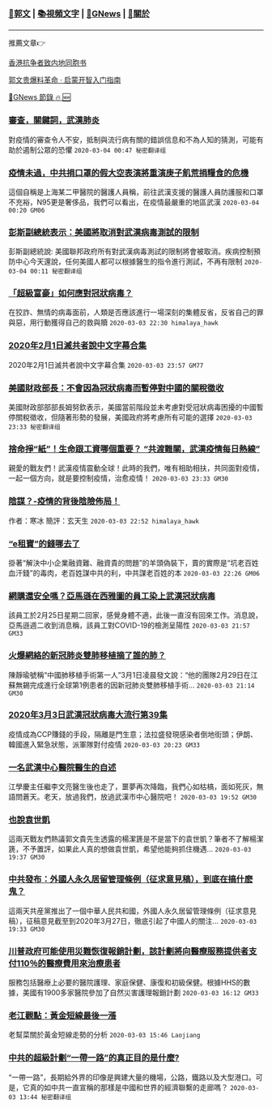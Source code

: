 ###  [:eagle:郭文](https://github.com/ourhimalayas/txt) | [:books:視頻文字](https://github.com/ourhimalayas/txt/blob/master/content/README.md) | [:newspaper:GNews](https://github.com/ourhimalayas/txt/blob/master/content/gnews/README.md) | [:pray:關於](https://github.com/ourhimalayas/home/tree/master/about)
---

推薦文章:point_right:

[香港抗争者致内地同胞书](https://github.com/ourhimalayas/news/blob/master/2019/08/a_letter_from_the_hong_kong_people.md)

[郭文贵爆料革命 · 启蒙开智入门指南](https://github.com/ourhimalayas/txt/issues/1)

[:newspaper:GNews 節錄 :fire: :new:](https://github.com/ourhimalayas/txt/blob/master/content/gnews/README.md) 



### [審查，關鍵詞，武漢肺炎](/content/gnews/1/README.md)

對疫情的審查令人不安，抵制與流行病有關的錯誤信息和不為人知的猜測，可能有助於遏制公眾的恐懼  `2020-03-04 00:47 秘密翻译组`

### [疫情未過，中共捐口罩的假大空表演將重演庚子飢荒捐糧食的危機](/content/gnews/2/README.md)

這個自稱是上海某二甲醫院的醫護人員稱，前往武漢支援的醫護人員防護服和口罩不充裕，N95更是奢侈品，我們可以看出，在疫情最嚴重的地區武漢  `2020-03-04 00:20 GM06`

### [彭斯副總統表示：美國將取消對武漢病毒測試的限制](/content/gnews/3/README.md)

彭斯副總統說: 美國聯邦政府所有對武漢病毒測試的限制將會被取消。疾病控制預防中心今天還說，任何美國人都可以根據醫生的指令進行測試，不再有限制  `2020-03-04 00:11 秘密翻译组`

### [「超級富豪」如何應對冠狀病毒？](/content/gnews/4/README.md)

在狡詐、無情的病毒面前，人類是否應該進行一場深刻的集體反省，反省自己的罪與惡，用行動獲得自己的救與贖  `2020-03-03 22:30 himalaya_hawk`

### [2020年2月1日滅共者說中文字幕合集](/content/gnews/5/README.md)

2020年2月1日滅共者說中文字幕合集  `2020-03-03 23:57 GM77`

### [美國財政部長：不會因為冠狀病毒而暫停對中國的關稅徵收](/content/gnews/6/README.md)

美國財政部部部長姆努欽表示，美國當前階段並未考慮對受冠狀病毒困擾的中國暫停關稅徵收，但隨著形勢的發展，美國政府將考慮所有可能的選擇  `2020-03-03 23:33 秘密翻译组`

### [捨命掙“紙”！生命跟工資哪個重要？ “共渡難關，武漢疫情每日熱線”](/content/gnews/7/README.md)

親愛的戰友們！武漢疫情震動全球！此時的我們，唯有相助相扶，共同面對疫情，一起一個方向，就是要控制疫情，治愈疫情！  `2020-03-03 23:33 GM30`

### [陰謀？-疫情的背後陰險佈局！](/content/gnews/8/README.md)

作者：寒冰
簡評：玄天生
 `2020-03-03 22:52 himalaya_hawk`

### [“e租寶”的錢哪去了](/content/gnews/9/README.md)

掛著“解決中小企業融資難、融資貴的問題”的羊頭偽裝下，賣的實際是“坑老百姓血汗錢”的毒肉，老百姓謀中共的利，中共謀老百姓的本  `2020-03-03 22:26 GM06`

### [網購還安全嗎？亞馬遜在西雅圖的員工染上武漢冠狀病毒](/content/gnews/10/README.md)

該員工於2月25日星期二回家，感覺身體不適，此後一直沒有回來工作。消息說，亞馬遜週二收到消息稱，該員工對COVID-19的檢測呈陽性  `2020-03-03 21:57 GM33`

### [火爆網絡的新冠肺炎雙肺移植摘了誰的肺？](/content/gnews/11/README.md)

陳靜瑜號稱“中國肺移植手術第一人”3月1日凌晨發文說：“他的團隊2月29日在江蘇無錫完成進行全球第1例患者的因新冠肺炎雙肺移植手術...  `2020-03-03 21:14 GM30`

### [2020年3月3日武漢冠狀病毒大流行第39集](/content/gnews/12/README.md)

疫情成為CCP賺錢的手段，隔離是門生意；法拉盛發現感染者倒地街頭；伊朗、韓國進入緊急狀態，派軍隊對付疫情  `2020-03-03 20:23 GM33`

### [一名武漢中心醫院醫生的自述](/content/gnews/13/README.md)

江學慶主任繼李文亮醫生後也走了，噩夢再次降臨，我們心如枯槁，面如死灰，無語問蒼天。老天，放過我們，放過武漢市中心醫院吧！  `2020-03-03 19:52 GM30`

### [也說袁世凱](/content/gnews/14/README.md)

這兩天戰友們熱議郭文貴先生透露的楊潔篪是不是當下的袁世凱？筆者不了解楊潔篪，不予置評，如果此人真的想做袁世凱，希望他能夠抓住機遇...  `2020-03-03 19:37 GM30`

### [中共發布：外國人永久居留管理條例（征求意見稿），到底在搞什麽鬼？](/content/gnews/15/README.md)

這兩天共産黨推出了一個中華人民共和國，外國人永久居留管理條例（征求意見稿），征稿意見截至到2020年3月27日，徹底引起了中國人的關注...  `2020-03-03 19:33 GM30`

### [川普政府可能使用災難恢復報銷計劃，該計劃將向醫療服務提供者支付110％的醫療費用來治療患者](/content/gnews/16/README.md)

服務包括醫療上必要的醫院護理、家庭保健、康復和初級保健。根據HHS的數據，美國有1900多家醫院參加了自然災害護理報銷計劃  `2020-03-03 16:12 GM33`

### [老江觀點：黃金短線最後一漲](/content/gnews/17/README.md)

老幫菜關於黃金短線走勢的分析  `2020-03-03 15:46 Laojiang`

### [中共的超級計劃“一帶一路”的真正目的是什麼?](/content/gnews/18/README.md)

“一帶一路”，長期給外界的印像是興建大量的機場，公路，鐵路以及大型港口。可是，它真的如中共一直宣稱的那樣是中國和世界的經濟聯繫的走廊嗎？  `2020-03-03 13:44 秘密翻译组`

